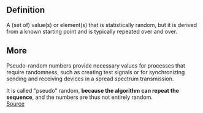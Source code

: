 ## Definition
A (set of) value(s) or element(s) that is statistically random, but it is derived from a known starting point and is typically repeated over and over. 

## More

Pseudo-random numbers provide necessary values for processes that require randomness, such as creating test signals or for synchronizing sending and receiving devices in a spread spectrum transmission. 

It is called "pseudo" random, **because the algorithm can repeat the sequence**, and the numbers are thus not entirely random.  
[Source](https://www.pcmag.com/encyclopedia/term/pseudo-random-numbers)